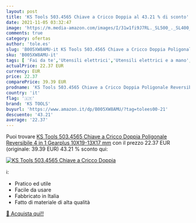 ```yaml
---
layout: post
title: 'KS Tools 503.4565 Chiave a Cricco Doppia al 43.21 % di sconto'
date: 2021-11-05 03:32:47
image: 'https://m.media-amazon.com/images/I/31w1fi9J7RL._SL500_._SL400_.jpg'
comments: true
category: ofertas
author: 'tole.es'
slug: 'B005XW8AMU-it KS Tools 503.4565 Chiave a Cricco Doppia Poligonale...'
sku: 'B005XW8AMU-it'
tags: [ 'Fai da te','Utensili elettrici','Utensili elettrici e a mano','ks tools', ]
actualPrice: 22.37 EUR
currency: EUR
price: 22.37
comparePrice: 39.39 EUR
prodname: 'KS Tools 503.4565 Chiave a Cricco Doppia Poligonale Reversibile 4 in 1 Gearplus  10X19-13X17 mm'
country: 'it'
flag: '🇮🇹'
brand: 'KS TOOLS'
buyurl: 'https://www.amazon.it/dp/B005XW8AMU/?tag=tolees00-21'
descuento: '43.21'
average: '22.37'
---
```


Puoi trovare [KS Tools 503.4565 Chiave a Cricco Doppia Poligonale Reversibile 4 in 1 Gearplus  10X19-13X17 mm](https://www.amazon.it/dp/B005XW8AMU/?tag=tolees00-21) con il prezzo 22.37 EUR (originale: 39.39 EUR) 43.21 % sconto qui:

[![KS Tools 503.4565 Chiave a Cricco Doppia](https://m.media-amazon.com/images/I/31w1fi9J7RL._SL500_._SL400_.jpg)](https://www.amazon.it/dp/B005XW8AMU/?tag=tolees00-21)

ℹ️:

- Pratico ed utile
- Facile da usare
- Fabbricato in Italia
- Fatto di materiale di alta qualità

[🛒 Acquista qui!!](https://www.amazon.it/dp/B005XW8AMU/?tag=tolees00-21)
